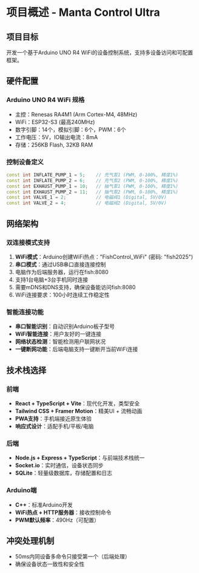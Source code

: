 # 项目概述 - Manta Control Ultra

## 项目目标
开发一个基于Arduino UNO R4 WiFi的设备控制系统，支持多设备访问和可配置框架。

## 硬件配置
### Arduino UNO R4 WiFi 规格
- 主控：Renesas RA4M1 (Arm Cortex-M4, 48MHz)
- WiFi：ESP32-S3 (最高240MHz)
- 数字引脚：14个，模拟引脚：6个，PWM：6个
- 工作电压：5V，IO输出电流：8mA
- 存储：256KB Flash, 32KB RAM

### 控制设备定义
```cpp
const int INFLATE_PUMP_1 = 5;    // 充气泵1 (PWM, 0-100%, 精度1%)
const int INFLATE_PUMP_2 = 6;    // 充气泵2 (PWM, 0-100%, 精度1%)
const int EXHAUST_PUMP_1 = 10;   // 抽气泵1 (PWM, 0-100%, 精度1%)
const int EXHAUST_PUMP_2 = 11;   // 抽气泵2 (PWM, 0-100%, 精度1%)
const int VALVE_1 = 2;           // 电磁阀1 (Digital, 5V/0V)
const int VALVE_2 = 4;           // 电磁阀2 (Digital, 5V/0V)
```

## 网络架构
### 双连接模式支持
1. **WiFi模式**：Arduino创建WiFi热点："FishControl_WiFi" (密码: "fish2025")
2. **串口模式**：通过USB串口直接连接控制
3. 电脑作为后端服务器，运行在fish:8080
4. 支持1台电脑+3台手机同时连接
5. 需要mDNS和DNS支持，确保设备能访问fish:8080
6. WiFi连接要求：100小时连续工作稳定性

### 智能连接功能
- **串口智能识别**：自动识别Arduino板子型号
- **WiFi智能连接**：用户友好的一键连接
- **网络状态检测**：智能检测用户联网状况
- **一键断网功能**：后端电脑支持一键断开当前WiFi连接

## 技术栈选择
### 前端
- **React + TypeScript + Vite**：现代化开发，类型安全
- **Tailwind CSS + Framer Motion**：精美UI + 流畅动画
- **PWA支持**：手机端接近原生体验
- **响应式设计**：适配手机/平板/电脑

### 后端
- **Node.js + Express + TypeScript**：与前端技术栈统一
- **Socket.io**：实时通信，设备状态同步
- **SQLite**：轻量级数据库，存储配置和日志

### Arduino端
- **C++**：标准Arduino开发
- **WiFi热点 + HTTP服务器**：接收控制命令
- **PWM默认频率**：490Hz（可配置）

## 冲突处理机制
- 50ms内同设备多命令只接受第一个（后端处理）
- 确保设备状态一致性和安全性
